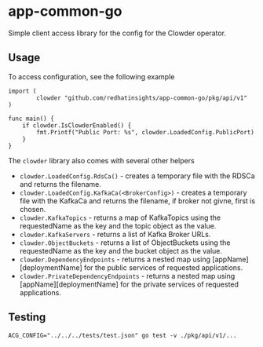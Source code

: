 app-common-go
=============

Simple client access library for the config for the Clowder operator.

Usage
-----

To access configuration, see the following example

```
import (
        clowder "github.com/redhatinsights/app-common-go/pkg/api/v1"
)

func main() {
    if clowder.IsClowderEnabled() {
        fmt.Printf("Public Port: %s", clowder.LoadedConfig.PublicPort)
    }
}
```

The ``clowder`` library also comes with several other helpers

* ``clowder.LoadedConfig.RdsCa()`` - creates a temporary file with the RDSCa and 
  returns the filename.
* ``clowder.LoadedConfig.KafkaCa(<BrokerConfig>)`` - creates a temporary file with the KafkaCa and 
  returns the filename, if broker not givne, first is chosen.
* ``clowder.KafkaTopics`` - returns a map of KafkaTopics using the requestedName
  as the key and the topic object as the value.
* ``clowder.KafkaServers`` - returns a list of Kafka Broker URLs.
* ``clowder.ObjectBuckets`` - returns a list of ObjectBuckets using the requestedName
  as the key and the bucket object as the value.
* ``clowder.DependencyEndpoints`` - returns a nested map using \[appName\]\[deploymentName\] 
  for the public services of requested applications. 
* ``clowder.PrivateDependencyEndpoints`` - returns a nested map using \[appName\]\[deploymentName\] 
  for the private services of requested applications.

Testing
-------

`ACG_CONFIG="../../../tests/test.json" go test -v ./pkg/api/v1/...`
